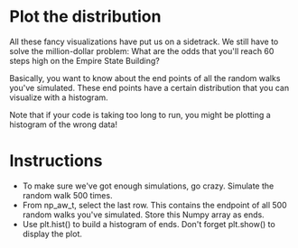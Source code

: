 # Plot the distribution
All these fancy visualizations have put us on a sidetrack. We still have to solve the million-dollar problem: What are the odds that you'll reach 60 steps high on the Empire State Building?

Basically, you want to know about the end points of all the random walks you've simulated. These end points have a certain distribution that you can visualize with a histogram.

Note that if your code is taking too long to run, you might be plotting a histogram of the wrong data!

# Instructions
- To make sure we've got enough simulations, go crazy. Simulate the random walk 500 times.
- From np_aw_t, select the last row. This contains the endpoint of all 500 random walks you've simulated. Store this Numpy array as ends.
- Use plt.hist() to build a histogram of ends. Don't forget plt.show() to display the plot.

